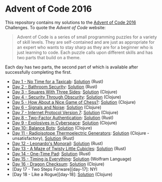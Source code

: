 
# Advent of Code 2016

This repository contains my solutions to the [Advent of Code 2016][aoc2016] Challenges.
To quote the _Advent of Code_ website:

> Advent of Code is a series of small programming puzzles for a variety of skill levels.
> They are self-contained and are just as appropriate for an expert who wants to stay
> sharp as they are for a beginner who is just learning to code. Each puzzle calls upon
> different skills and has two parts that build on a theme.

Each day has two parts, the second part of which is available after successfully completing the first.

* [Day 1 - No Time for a Taxicab][day-01]: [Solution](day_01/src/main.rs) (Rust)
* [Day 2 - Bathroom Security][day-02]: [Solution](day_02/src/main.rs) (Rust)
* [Day 3 - Squares With Three Sides][day-03]: [Solution](day_03/src/day_03/core.clj) (Clojure)
* [Day 4 - Security Through Obscurity][day-04]: [Solution](day_04/src/day_04/core.clj) (Clojure)
* [Day 5 - How About a Nice Game of Chess?][day-05]: [Solution](day_05/src/day_05/core.clj) (Clojure)
* [Day 6 - Signals and Noise][day-06]: [Solution](day_06/src/day_06/core.clj) (Clojure)
* [Day 7 - Internet Protocol Version 7][day-07]: [Solution](day_07/src/day_07/core.clj) (Clojure)
* [Day 8 - Two-Factor Authentication][day-08]: [Solution](day_08/src/main.rs) (Rust)
* [Day 9 - Explosives in Cyberspace][day-09]: [Solution](day_09/src/day_09/core.clj) (Clojure)
* [Day 10- Balance Bots][day-10]: [Solution](day_10/src/day_10/core.clj) (Clojure)
* [Day 11 - Radioisotope Thermoelectric Generators][day-11]: [Solution](day_11/src/day_11/core.clj) (Clojure - unsatisfactory), [Solution](day_11_rust/src/main.rs) (Rust)
* [Day 12 - Leonardo's Monorail][day-12]: [Solution](day_12/src/main.rs) (Rust)
* [Day 13 - A Maze of Twisty Little Cubicles][day-13]: [Solution](day_13/src/main.rs) (Rust)
* [Day 14 - One-Time Pad][day-14]: [Solution](day_14/src/main.rs) (Rust)
* [Day 15 - Timing is Everything][day-15]: [Solution](day_15/day_15.wl) (Wolfram Language)
* [Day 16 - Dragon Checksum][day-16]: [Solution](day_16/src/day_16/core.clj) (Clojure)
* [Day 17 - Two Steps Forware][day-17]: NYI
* [Day 18 - Like a Rogue][day-18]: [Solution](day_18/src/day_18/core.clj) (Clojure)


[aoc2016]: http://adventofcode.com/2016
[day-01]: http://adventofcode.com/2016/day/1
[day-02]: http://adventofcode.com/2016/day/2
[day-03]: http://adventofcode.com/2016/day/3
[day-04]: http://adventofcode.com/2016/day/4
[day-05]: http://adventofcode.com/2016/day/5
[day-06]: http://adventofcode.com/2016/day/6
[day-07]: http://adventofcode.com/2016/day/7
[day-08]: http://adventofcode.com/2016/day/8
[day-09]: http://adventofcode.com/2016/day/9
[day-10]: http://adventofcode.com/2016/day/10
[day-11]: http://adventofcode.com/2016/day/11
[day-12]: http://adventofcode.com/2016/day/12
[day-13]: http://adventofcode.com/2016/day/13
[day-14]: http://adventofcode.com/2016/day/14
[day-15]: http://adventofcode.com/2016/day/15
[day-16]: http://adventofcode.com/2016/day/16
